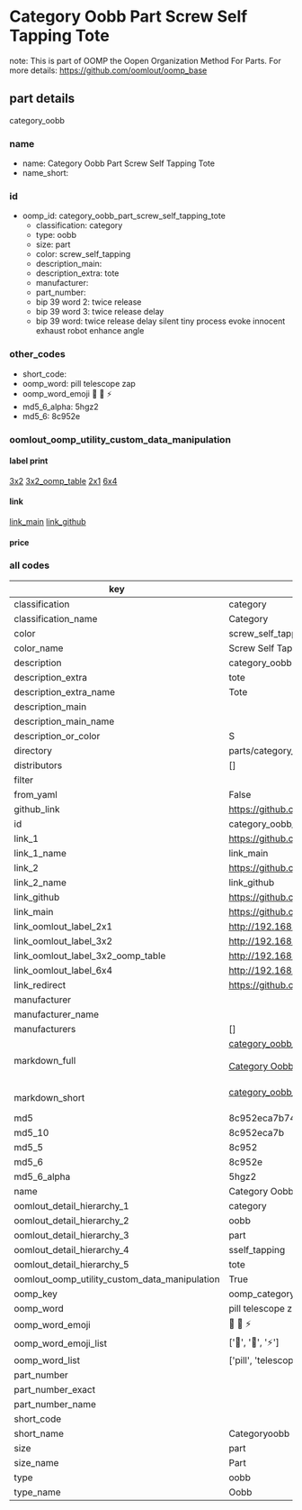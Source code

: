 # Category Oobb Part Screw Self Tapping Tote  

note: This is part of OOMP the Oopen Organization Method For Parts. For more details: https://github.com/oomlout/oomp_base

##  part details
  



category_oobb



### name
* name: Category Oobb Part Screw Self Tapping Tote
* name_short: 
### id
* oomp_id: category_oobb_part_screw_self_tapping_tote
  * classification: category
  * type: oobb
  * size: part
  * color: screw_self_tapping
  * description_main: 
  * description_extra: tote
  * manufacturer: 
  * part_number: 
  * bip 39 word 2: twice release
  * bip 39 word 3: twice release delay
  * bip 39 word: twice release delay silent tiny process evoke innocent exhaust robot enhance angle

### other_codes
* short_code: 
* oomp_word: pill telescope zap
* oomp_word_emoji :pill: :telescope: :zap:
* md5_6_alpha: 5hgz2
* md5_6: 8c952e






### oomlout_oomp_utility_custom_data_manipulation
#### label print
[3x2](http://192.168.1.245:1112/?label=oomp%205hgz2)
[3x2_oomp_table](http://192.168.1.108:1112/?label=oomp%205hgz2)
[2x1](http://192.168.1.242:1112/?label=oomp%205hgz2)
[6x4](http://192.168.1.55:1112/?label=oomp%205hgz2)    

#### link

[link_main](https://github.com/oomlout/oomlout_oomp_version_1_messy/tree/main/parts/category_oobb_part_screw_self_tapping_tote) [link_github](https://github.com/oomlout/oomlout_oomp_version_1_messy/tree/main/parts/category_oobb_part_screw_self_tapping_tote)                             

#### price







### all codes 
| key | value |  
| --- | --- |  
| classification | category |  
| classification_name | Category |  
| color | screw_self_tapping |  
| color_name | Screw Self Tapping |  
| description | category_oobb |  
| description_extra | tote |  
| description_extra_name | Tote |  
| description_main |  |  
| description_main_name |  |  
| description_or_color | S  |  
| directory | parts/category_oobb_part_screw_self_tapping_tote |  
| distributors | [] |  
| filter |  |  
| from_yaml | False |  
| github_link | https://github.com/oomlout/oomlout_oomp_part_src/tree/main/parts/category_oobb_part_screw_self_tapping_tote |  
| id | category_oobb_part_screw_self_tapping_tote |  
| link_1 | https://github.com/oomlout/oomlout_oomp_version_1_messy/tree/main/parts/category_oobb_part_screw_self_tapping_tote |  
| link_1_name | link_main |  
| link_2 | https://github.com/oomlout/oomlout_oomp_version_1_messy/tree/main/parts/category_oobb_part_screw_self_tapping_tote |  
| link_2_name | link_github |  
| link_github | https://github.com/oomlout/oomlout_oomp_version_1_messy/tree/main/parts/category_oobb_part_screw_self_tapping_tote |  
| link_main | https://github.com/oomlout/oomlout_oomp_version_1_messy/tree/main/parts/category_oobb_part_screw_self_tapping_tote |  
| link_oomlout_label_2x1 | http://192.168.1.242:1112/?label=oomp%205hgz2 |  
| link_oomlout_label_3x2 | http://192.168.1.245:1112/?label=oomp%205hgz2 |  
| link_oomlout_label_3x2_oomp_table | http://192.168.1.108:1112/?label=oomp%205hgz2 |  
| link_oomlout_label_6x4 | http://192.168.1.55:1112/?label=oomp%205hgz2 |  
| link_redirect | https://github.com/oomlout/oomlout_oomp_version_1_messy/tree/main/parts/category_oobb_part_screw_self_tapping_tote |  
| manufacturer |  |  
| manufacturer_name |  |  
| manufacturers | [] |  
| markdown_full | [category_oobb_part_screw_self_tapping_tote](none)<br>[](none)<br>[Category Oobb Part Screw Self Tapping Tote](none)<br><br> |  
| markdown_short | [category_oobb_part_screw_self_tapping_tote](none)<br><br> |  
| md5 | 8c952eca7b7489c2ae713c8673ed4f5a |  
| md5_10 | 8c952eca7b |  
| md5_5 | 8c952 |  
| md5_6 | 8c952e |  
| md5_6_alpha | 5hgz2 |  
| name | Category Oobb Part Screw Self Tapping Tote |  
| oomlout_detail_hierarchy_1 | category |  
| oomlout_detail_hierarchy_2 | oobb |  
| oomlout_detail_hierarchy_3 | part |  
| oomlout_detail_hierarchy_4 | sself_tapping |  
| oomlout_detail_hierarchy_5 | tote |  
| oomlout_oomp_utility_custom_data_manipulation | True |  
| oomp_key | oomp_category_oobb_part_screw_self_tapping_tote |  
| oomp_word | pill telescope zap |  
| oomp_word_emoji | :pill: :telescope: :zap: |  
| oomp_word_emoji_list | [':pill:', ':telescope:', ':zap:'] |  
| oomp_word_list | ['pill', 'telescope', 'zap'] |  
| part_number |  |  
| part_number_exact |  |  
| part_number_name |  |  
| short_code |  |  
| short_name | Categoryoobb |  
| size | part |  
| size_name | Part |  
| type | oobb |  
| type_name | Oobb |  
